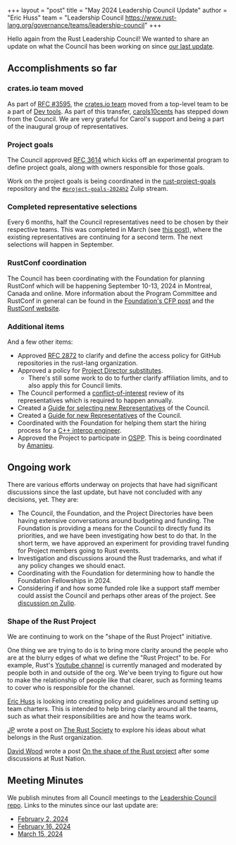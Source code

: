 +++
layout = "post"
title = "May 2024 Leadership Council Update"
author = "Eric Huss"
team = "Leadership Council <https://www.rust-lang.org/governance/teams/leadership-council>"
+++

Hello again from the Rust Leadership Council!
We wanted to share an update on what the Council has been working on since [our last update][update].

[update]: https://blog.rust-lang.org/inside-rust/2024/02/13/leadership-council-update.html

## Accomplishments so far

### crates.io team moved

As part of [RFC #3595](https://rust-lang.github.io/rfcs/3595-move-crates-io-team-under-dev-tools.html), the [crates.io team](https://www.rust-lang.org/governance/teams/dev-tools#team-crates-io) moved from a top-level team to be a part of [Dev tools](https://www.rust-lang.org/governance/teams/dev-tools). As part of this transfer, [carols10cents](https://github.com/carols10cents) has stepped down from the Council. We are very grateful for Carol's support and being a part of the inaugural group of representatives.

### Project goals

The Council approved [RFC 3614](https://rust-lang.github.io/rfcs/3614-project-goals.html) which kicks off an experimental program to define project goals, along with owners responsible for those goals.

Work on the project goals is being coordinated in the [rust-project-goals](https://github.com/rust-lang/rust-project-goals) repository and the [`#project-goals-2024h2`](https://rust-lang.zulipchat.com/#narrow/stream/435869-project-goals-2024h2) Zulip stream.

### Completed representative selections

Every 6 months, half the Council representatives need to be chosen by their respective teams. This was completed in March (see [this post](https://blog.rust-lang.org/inside-rust/2024/04/01/leadership-council-repr-selection.html)), where the existing representatives are continuing for a second term. The next selections will happen in September.

### RustConf coordination

The Council has been coordinating with the Foundation for planning RustConf which will be happening September 10-13, 2024 in Montreal, Canada and online. More information about the Program Committee and RustConf in general can be found in the [Foundation's CFP post](https://foundation.rust-lang.org/news/the-rustconf-2024-call-for-talk-proposals-is-open/) and the [RustConf website](https://rustconf.com/).

### Additional items

And a few other items:

* Approved [RFC 2872](https://rust-lang.github.io/rfcs/2872-github-access-policy.html) to clarify and define the access policy for GitHub repositories in the rust-lang organization.
* Approved a policy for [Project Director substitutes](https://github.com/rust-lang/leadership-council/blob/main/policies/project-directorship/board-meeting-substitutes.md).
    * There's still some work to do to further clarify affiliation limits, and to also apply this for Council limits.
* The Council performed a [conflict-of-interest](https://forge.rust-lang.org/governance/council.html#conflicts-of-interest) review of its representatives which is required to happen annually.
* Created a [Guide for selecting new Representatives](https://github.com/rust-lang/leadership-council/blob/main/guides/representative-selection.md) of the Council.
* Created a [Guide for new Representatives](https://github.com/rust-lang/leadership-council/blob/main/guides/new-representative-guide.md) of the Council.
* Coordinated with the Foundation for helping them start the hiring process for a [C++ interop engineer](https://foundation.rust-lang.org/news/google-contributes-1m-to-rust-foundation-to-support-c-rust-interop-initiative/).
* Approved the Project to participate in [OSPP](https://summer-ospp.ac.cn/help/en/). This is being coordinated by [Amanieu](https://github.com/Amanieu).

## Ongoing work

There are various efforts underway on projects that have had significant discussions since the last update, but have not concluded with any decisions, yet.
They are:

* The Council, the Foundation, and the Project Directories have been having extensive conversations around budgeting and funding. The Foundation is providing a means for the Council to directly fund its priorities, and we have been investigating how best to do that. In the short term, we have approved an experiment for providing travel funding for Project members going to Rust events.
* Investigation and discussions around the Rust trademarks, and what if any policy changes we should enact.
* Coordinating with the Foundation for determining how to handle the Foundation Fellowships in 2024.
* Considering if and how some funded role like a support staff member could assist the Council and perhaps other areas of the project. See [discussion on Zulip](https://rust-lang.zulipchat.com/#narrow/stream/392734-council/topic/Forming.20a.20staff.20team.20.3F).

### Shape of the Rust Project

We are continuing to work on the "shape of the Rust Project" initiative.

One thing we are trying to do is to bring more clarity around the people who are at the blurry edges of what we define the "Rust Project" to be. For example, Rust's [Youtube channel](https://www.youtube.com/@RustVideos) is currently managed and moderated by people both in and outside of the org. We've been trying to figure out how to make the relationship of people like that clearer, such as forming teams to cover who is responsible for the channel.

[Eric Huss](https://github.com/ehuss/) is looking into creating policy and guidelines around setting up team charters. This is intended to help bring clarity around all the teams, such as what their responsibilities are and how the teams work.

[JP](https://github.com/thejpster) wrote a post on [The Rust Society](https://thejpster.org.uk/blog/blog-2024-02-09/) to explore his ideas about what belongs in the Rust organization.

[David Wood](https://github.com/davidtwco) wrote a post [On the shape of the Rust project](https://borrowed.dev/p/on-the-shape-of-the-rust-project) after some discussions at Rust Nation.

## Meeting Minutes

We publish minutes from all Council meetings to the [Leadership Council repo][minutes].
Links to the minutes since our last update are:

* [February 2, 2024](https://github.com/rust-lang/leadership-council/blob/main/minutes/sync-meeting/2024-02-02.md)
* [February 16, 2024](https://github.com/rust-lang/leadership-council/blob/main/minutes/sync-meeting/2024-02-16.md)
* [March 15, 2024](https://github.com/rust-lang/leadership-council/blob/main/minutes/sync-meeting/2024-03-15.md)

[minutes]: https://github.com/rust-lang/leadership-council/tree/main/minutes
